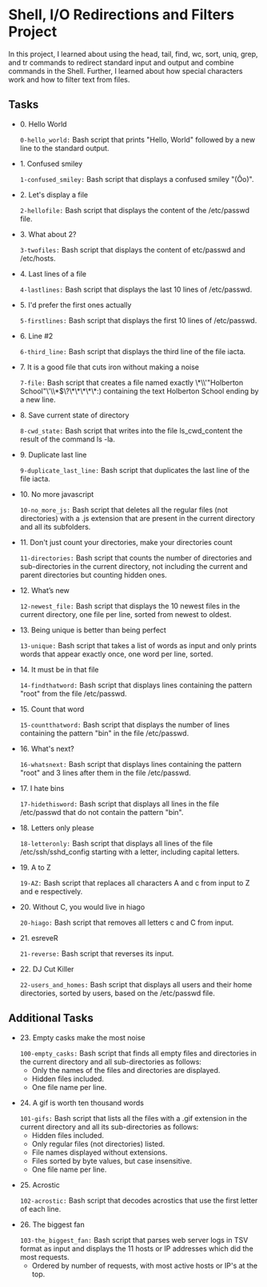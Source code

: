  <h1>Shell, I/O Redirections and Filters Project</h1>
  <p>In this project, I learned about using the head, tail, find, wc, sort, uniq, grep, and tr commands to redirect standard input and output and combine commands in the Shell. Further, I learned about how special characters work and how to filter text from files.</p>
  <h2>Tasks</h2>
  <ul>
    <li>
      <p>0. Hello World</p>
      <code>0-hello_world:</code> Bash script that prints "Hello, World" followed by a new line to the standard output.
    </li>
    <li>
      <p>1. Confused smiley</p>
      <code>1-confused_smiley:</code> Bash script that displays a confused smiley "(Ôo)".
    </li>
    <li>
      <p>2. Let's display a file</p>
      <code>2-hellofile:</code> Bash script that displays the content of the /etc/passwd file.
    </li>
    <li>
      <p>3. What about 2?</p>
      <code>3-twofiles:</code> Bash script that displays the content of etc/passwd and /etc/hosts.
    </li>
    <li>
      <p>4. Last lines of a file</p>
      <code>4-lastlines:</code> Bash script that displays the last 10 lines of /etc/passwd.
    </li>
    <li>
      <p>5. I'd prefer the first ones actually</p>
      <code>5-firstlines:</code> Bash script that displays the first 10 lines of /etc/passwd.
    </li>
    <li>
      <p>6. Line #2</p>
      <code>6-third_line:</code> Bash script that displays the third line of the file iacta.
    </li>
    <li>
      <p>7. It is a good file that cuts iron without making a noise</p>
      <code>7-file:</code> Bash script that creates a file named exactly \*\\'"Holberton School"\'\\*$\?\*\*\*\*\*:) containing the text Holberton School ending by a new line.
    </li>
    <li>
      <p>8. Save current state of directory</p>
      <code>8-cwd_state:</code> Bash script that writes into the file ls_cwd_content the result of the command ls -la.
    </li>
    <li>
      <p>9. Duplicate last line</p>
      <code>9-duplicate_last_line:</code> Bash script that duplicates the last line of the file iacta.
    </li>
    <li>
      <p>10. No more javascript</p>
      <code>10-no_more_js:</code> Bash script that deletes all the regular files (not directories) with a .js extension that are present in the current directory and all its subfolders.
    </li>
    <li>
      <p>11. Don't just count your directories, make your directories count</p>
      <code>11-directories:</code> Bash script that counts the number of directories and sub-directories in the current directory, not including the current and parent directories but counting hidden ones.
    </li>
    <li>
      <p>12. What’s new</p>
      <code>12-newest_file:</code> Bash script that displays the 10 newest files in the current directory, one file per line, sorted from newest to oldest.
    </li>
    <li>
      <p>13. Being unique is better than being perfect</p>
      <code>13-unique:</code> Bash script that takes a list of words as input and only prints words that appear exactly once, one word per line, sorted.
    </li>
    <li>
      <p>14. It must be in that file</p>
      <code>14-findthatword:</code> Bash script that displays lines containing the pattern "root" from the file /etc/passwd.
    </li>
    <li>
      <p>15. Count that word</p>
      <code>15-countthatword:</code> Bash script that displays the number of lines containing the pattern "bin" in the file /etc/passwd.
    </li>
    <li>
      <p>16. What's next?</p>
      <code>16-whatsnext:</code> Bash script that displays lines containing the pattern "root" and 3 lines after them in the file /etc/passwd.
    </li>
    <li>
      <p>17. I hate bins</p>
      <code>17-hidethisword:</code> Bash script that displays all lines in the file /etc/passwd that do not contain the pattern "bin".
    </li>
    <li>
      <p>18. Letters only please</p>
      <code>18-letteronly:</code> Bash script that displays all lines of the file /etc/ssh/sshd_config starting with a letter, including capital letters.
    </li>
    <li>
      <p>19. A to Z</p>
      <code>19-AZ:</code> Bash script that replaces all characters A and c from input to Z and e respectively.
    </li>
    <li>
      <p>20. Without C, you would live in hiago</p>
      <code>20-hiago:</code> Bash script that removes all letters c and C from input.
    </li>
    <li>
      <p>21. esreveR</p>
      <code>21-reverse:</code> Bash script that reverses its input.
    </li>
    <li>
      <p>22. DJ Cut Killer</p>
      <code>22-users_and_homes:</code> Bash script that displays all users and their home directories, sorted by users, based on the /etc/passwd file.
    </li>
  </ul>

 <h2>Additional Tasks</h2>

  <ul>
    <li>
      <p>23. Empty casks make the most noise</p>
      <code>100-empty_casks:</code> Bash script that finds all empty files and directories in the current directory and all sub-directories as follows:
      <ul>
        <li>Only the names of the files and directories are displayed.</li>
        <li>Hidden files included.</li>
        <li>One file name per line.</li>
      </ul>
    </li>
    <li>
      <p>24. A gif is worth ten thousand words</p>
      <code>101-gifs:</code> Bash script that lists all the files with a .gif extension in the current directory and all its sub-directories as follows:
      <ul>
        <li>Hidden files included.</li>
        <li>Only regular files (not directories) listed.</li>
        <li>File names displayed without extensions.</li>
        <li>Files sorted by byte values, but case insensitive.</li>
        <li>One file name per line.</li>
      </ul>
    </li>
    <li>
      <p>25. Acrostic</p>
      <code>102-acrostic:</code> Bash script that decodes acrostics that use the first letter of each line.
    </li>
    <li>
      <p>26. The biggest fan</p>
      <code>103-the_biggest_fan:</code> Bash script that parses web server logs in TSV format as input and displays the 11 hosts or IP addresses which did the most requests.
      <ul>
        <li>Ordered by number of requests, with most active hosts or IP's at the top.</li>
      </ul>
    </li>
  </ul>
